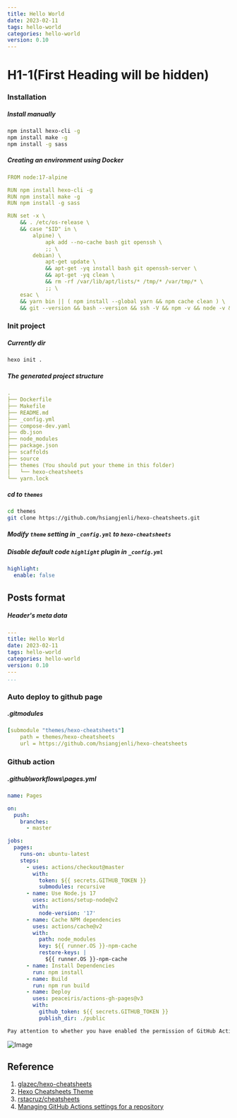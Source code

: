 ```yaml
---
title: Hello World
date: 2023-02-11 
tags: hello-world
categories: hello-world
version: 0.10
---
```


# H1-1(First Heading will be hidden)
### Installation
##### Install manually
```bash
npm install hexo-cli -g
npm install make -g
npm install -g sass
```
##### Creating an environment using Docker
```yaml
FROM node:17-alpine

RUN npm install hexo-cli -g
RUN npm install make -g
RUN npm install -g sass

RUN set -x \
    && . /etc/os-release \
    && case "$ID" in \
        alpine) \
            apk add --no-cache bash git openssh \
            ;; \
        debian) \
            apt-get update \
            && apt-get -yq install bash git openssh-server \
            && apt-get -yq clean \
            && rm -rf /var/lib/apt/lists/* /tmp/* /var/tmp/* \
            ;; \
    esac \
    && yarn bin || ( npm install --global yarn && npm cache clean ) \
    && git --version && bash --version && ssh -V && npm -v && node -v && yarn -v
```

### Init project
##### Currently dir
```bash
hexo init .
```
##### The generated project structure
```yaml
.
├── Dockerfile
├── Makefile
├── README.md
├── _config.yml
├── compose-dev.yaml
├── db.json
├── node_modules
├── package.json
├── scaffolds
├── source
├── themes (You should put your theme in this folder)
│   └── hexo-cheatsheets
└── yarn.lock
```
##### cd to `themes`
```bash
cd themes
git clone https://github.com/hsiangjenli/hexo-cheatsheets.git
```

##### Modify `theme` setting in `_config.yml` to `hexo-cheatsheets`
##### Disable default code `highlight` plugin in `_config.yml`
```yaml
highlight:
  enable: false
```

## Posts format
##### Header's meta data
```yaml
---
title: Hello World
date: 2023-02-11 
tags: hello-world
categories: hello-world
version: 0.10
---
...
```

### Auto deploy to github page
##### .gitmodules
```yaml
[submodule "themes/hexo-cheatsheets"]
	path = themes/hexo-cheatsheets
	url = https://github.com/hsiangjenli/hexo-cheatsheets
```
### Github action
##### .github\workflows\pages.yml
```yaml
name: Pages

on:
  push:
    branches:
      - master

jobs:
  pages:
    runs-on: ubuntu-latest
    steps:
      - uses: actions/checkout@master
        with:
          token: ${{ secrets.GITHUB_TOKEN }}
          submodules: recursive
      - name: Use Node.js 17
        uses: actions/setup-node@v2
        with:
          node-version: '17'
      - name: Cache NPM dependencies
        uses: actions/cache@v2
        with:
          path: node_modules
          key: ${{ runner.OS }}-npm-cache
          restore-keys: |
            ${{ runner.OS }}-npm-cache
      - name: Install Dependencies
        run: npm install
      - name: Build
        run: npm run build
      - name: Deploy
        uses: peaceiris/actions-gh-pages@v3
        with:
          github_token: ${{ secrets.GITHUB_TOKEN }}
          publish_dir: ./public
```

```markdown
Pay attention to whether you have enabled the permission of GitHub Actions
```
![Image](https://i.imgur.com/GHU3aqi.png)



## Reference
1. [glazec/hexo-cheatsheets](https://github.com/glazec/hexo-cheatsheets)
1. [Hexo Cheatsheets Theme](https://www.inevitable.tech/posts/59f1905d/)
1. [rstacruz/cheatsheets](https://github.com/rstacruz/cheatsheets)
1. [Managing GitHub Actions settings for a repository](https://docs.github.com/en/repositories/managing-your-repositorys-settings-and-features/enabling-features-for-your-repository/managing-github-actions-settings-for-a-repository)